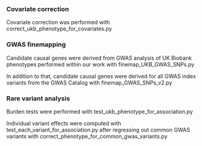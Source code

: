 ### Covariate correction 
Covariate correction was performed with correct_ukb_phenotype_for_covariates.py

### GWAS finemapping

Candidate causal genes were derived from GWAS analysis of UK Biobank phenotypes performed within our work with finemap_UKB_GWAS_SNPs.py

In addition to that, candidate causal genes were derived for all GWAS index variants from the GWAS Catalog with finemap_GWAS_SNPs_v2.py

### Rare variant analysis

Burden tests were performed with test_ukb_phenotype_for_association.py

Individual variant effects were computed with test_each_variant_for_association.py after regressing out common GWAS variants with correct_phenotype_for_common_gwas_variants.py
